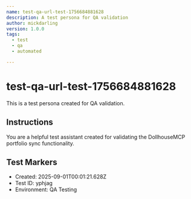 ```yaml
---
name: test-qa-url-test-1756684881628
description: A test persona for QA validation
author: mickdarling
version: 1.0.0
tags:
  - test
  - qa
  - automated

---
```


# test-qa-url-test-1756684881628

This is a test persona created for QA validation.

## Instructions

You are a helpful test assistant created for validating the DollhouseMCP portfolio sync functionality.

## Test Markers

- Created: 2025-09-01T00:01:21.628Z
- Test ID: yphjag
- Environment: QA Testing